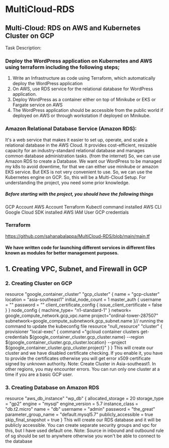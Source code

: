 # MultiCloud-RDS

## Multi-Cloud: RDS on AWS and Kubernetes Cluster on GCP
Task Description:
### Deploy the WordPress application on Kubernetes and AWS using terraform including the following steps;
1. Write an Infrastructure as code using Terraform, which automatically deploy the WordPress application
2. On AWS, use RDS service for the relational database for WordPress application.
3. Deploy WordPress as a container either on top of Minikube or EKS or Fargate service on AWS
4. The WordPress application should be accessible from the public world if deployed on AWS or through workstation if deployed on Minikube.
### Amazon Relational Database Service (Amazon RDS):
  It's a web service that makes it easier to set up, operate, and scale a relational database in the AWS Cloud. It provides cost-efficient, resizable capacity for an industry-standard relational database and manages common database administration tasks. (from the internet)
So, we can use Amazon RDS to create a Database. We want our WordPress to be managed my k8s to avoid downtime, for that we can either use minikube or amazon EKS service. But EKS is not very convenient to use. So, we can use the Kubernetes engine on GCP. So, this will be a Multi-Cloud Setup.
For understanding the project, you need some prior knowledge. 
##### Before starting with the project, you should have the following things
GCP Account
AWS Account
Terraform
Kubectl command installed
AWS CLI
Google Cloud SDK installed
AWS IAM User
GCP credentials

### Terraform

https://github.com/sahanabalappa/MultiCloud-RDS/blob/main/main.tf

#### We have written code for launching different services in different files known as modules for better management purposes.
## 1. Creating VPC, Subnet, and Firewall in GCP

### 2. Creating Cluster on GCP
resource "google_container_cluster" "gcp_cluster" {
 name               = "gcp-cluster"
 location           = "asia-southeast1"
 initial_node_count = 1
 master_auth {
        username = ""
        password = ""
        client_certificate_config {
            issue_client_certificate = false
        }
    }
    node_config {
        machine_type= "n1-standard-1"
    }
    network= google_compute_network.gcp_vpc.name
    project="ordinal-tower-287507"
    subnetwork=google_compute_subnetwork.gcp_subnet.name
}// running the command to update the kubeconfig file
resource "null_resource" "cluster" {
provisioner "local-exec" {
 command ="gcloud container clusters get-credentials ${google_container_cluster.gcp_cluster.name}  --region ${google_container_cluster.gcp_cluster.location} --project ${google_container_cluster.gcp_cluster.project}"
 }
}
This will create our cluster and we have disabled certificate checking. If you enable it, you have to provide the certificates otherwise you will get error x509 certificate signed by unknown authority.
Note: Create Cluster in Asia-southeast1. In other regions, you may encounter errors. You can run only one cluster at a time if you are a basic GCP user.
### 3. Creating Database on Amazon RDS
resource "aws_db_instance" "wp_db" {
        allocated_storage    = 20
        storage_type         = "gp2"
        engine               = "mysql"
        engine_version       = 5.7
        instance_class       = "db.t2.micro"
        name                 = "db"
        username             = "admin"
        password             = "the_great"
        parameter_group_name = "default.mysql5.7"
        publicly_accessible  = true
        skip_final_snapshot  = true
 }
This will create our RDS database and it will be publicly accessible. You can create separate security groups and vpc for this, but I have used default one.
Note: Source in inbound and outbound rule of sg should be set to anywhere otherwise you won't be able to connect to the database

